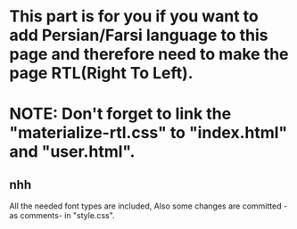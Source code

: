 # This part is for you if you want to add Persian/Farsi language to this page and therefore need to make the page RTL(Right To Left).
# NOTE: Don't forget to link the "materialize-rtl.css" to "index.html" and "user.html".     
## nhh
All the needed font types are included, Also some changes are committed -as comments- in "style.css".
